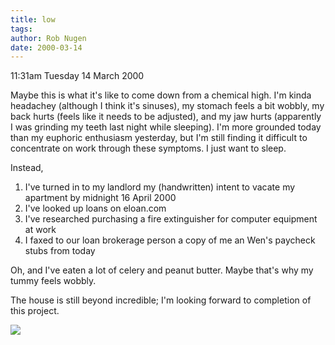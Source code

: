 ```yaml
---
title: low
tags: 
author: Rob Nugen
date: 2000-03-14
---
```


<p class=date>11:31am Tuesday 14 March 2000</p>

<p>Maybe this is what it's like to come down from a chemical high.  I'm 
kinda headachey (although I think it's sinuses), my stomach feels a bit 
wobbly, my back hurts (feels like it needs to be adjusted), and my jaw 
hurts (apparently I was grinding my teeth last night while sleeping).   I'm 
more grounded today than my euphoric enthusiasm yesterday, but I'm still 
finding it difficult to concentrate on work through these symptoms.   I 
just want to sleep.

<p>Instead,

<p><ol>
<li>I've turned in to my landlord my (handwritten) intent to vacate my 
apartment by midnight 16 April 2000
<li>I've looked up loans on eloan.com
<li>I've researched purchasing a fire extinguisher for computer equipment 
at work
<li>I faxed to our loan brokerage person a copy of me an Wen's paycheck 
stubs from today
</ol>

<p>Oh, and I've eaten a lot of celery and peanut butter.  Maybe that's why 
my tummy feels wobbly.

<p>The house is still beyond incredible; I'm looking forward to completion 
of this project.

<p><img src="/images/rob/wL-ROB.gif">

